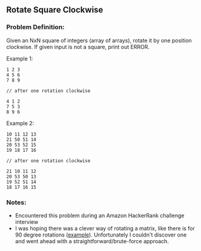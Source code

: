 ## Rotate Square Clockwise

### Problem Definition:

Given an NxN square of integers (array of arrays), rotate it by one position clockwise. If given input is not a square, print out ERROR.

Example 1:
```
1 2 3
4 5 6
7 8 9

// after one rotation clockwise

4 1 2
7 5 3
8 9 6
```
 
Example 2:
```
10 11 12 13
21 50 51 14
20 53 52 15
19 18 17 16

// after one rotation clockwise

21 10 11 12
20 53 50 13
19 52 51 14
18 17 16 15
```

### Notes:
- Encountered this problem during an Amazon HackerRank challenge interview 
- I was hoping there was a clever way of rotating a matrix, like there is for 90 degree rotations ([example](http://rajendrauppal.blogspot.com/2011/12/rotating-2d-array-of-integers-matrix-by.html)). Unfortunately I couldn't discover one and went ahead with a straightforward/brute-force approach.